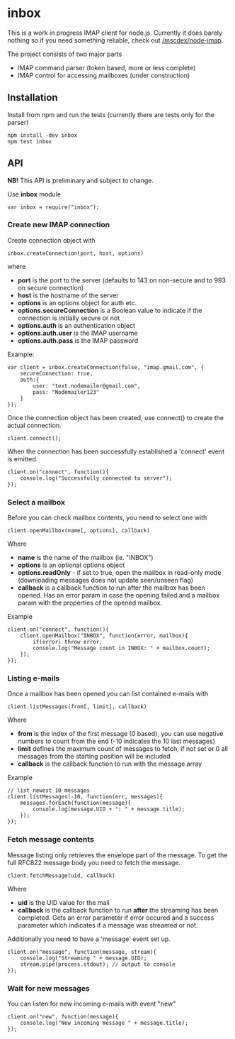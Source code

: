 # inbox

This is a work in progress IMAP client for node.js. Currently it does barely nothing
so if you need something reliable, check out 
[/mscdex/node-imap](https://github.com/mscdex/node-imap).


The project consists of two major parts

  * IMAP command parser (token based, more or less complete)
  * IMAP control for accessing mailboxes (under construction)

## Installation

Install from npm and run the tests (currently there are tests only for the parser)

    npm install -dev inbox
    npm test inbox
    

## API

**NB!** This API is preliminary and subject to change.

Use **inbox** module

    var inbox = require("inbox");
    

### Create new IMAP connection

Create connection object with 

    inbox.createConnection(port, host, options)

where

  * **port** is the port to the server (defaults to 143 on non-secure and to 993 on secure connection)
  * **host** is the hostname of the server
  * **options** is an options object for auth etc.
  * **options.secureConnection** is a Boolean value to indicate if the connection is initially secure or not
  * **options.auth** is an authentication object
  * **options.auth.user** is the IMAP username
  * **options.auth.pass** is the IMAP password

Example:

    var client = inbox.createConnection(false, "imap.gmail.com", {
        secureConnection: true,
        auth:{
            user: "text.nodemailer@gmail.com",
            pass: "Nodemailer123"
        }
    });

Once the connection object has been created, use connect() to create the actual connection.

    client.connect();
    
When the connection has been successfully established a 'connect' event is emitted.

    client.on("connect", function(){
        console.log("Successfully connected to server");
    });

### Select a mailbox

Before you can check mailbox contents, you need to select one with

    client.openMailbox(name[, options], callback)
    
Where

  * **name** is the name of the mailbox (ie. "INBOX")
  * **options** is an optional options object
  * **options.readOnly** - if set to true, open the mailbox in read-only mode (downloading messages does not update seen/unseen flag)
  * **callback** is a callback function to run after the mailbox has been opened. Has an error param in case the opening failed and a mailbox param with the properties of the opened mailbox.

Example

    client.on("connect", function(){
        client.openMailbox("INBOX", function(error, mailbox){
            if(error) throw error;
            console.log("Message count in INBOX: " + mailbox.count);
        });
    });

### Listing e-mails

Once a mailbox has been opened you can list contained e-mails with

    client.listMessages(from[, limit], callback)

Where

  * **from** is the index of the first message (0 based), you can use negative numbers to count from the end (-10 indicates the 10 last messages)
  * **limit** defines the maximum count of messages to fetch, if not set or 0 all messages from the starting position will be included
  * **callback** is the callback function to run with the message array
  
Example

    // list newest 10 messages
    client.listMessages(-10, function(err, messages){
        messages.forEach(function(message){
            console.log(message.UID + ": " + message.title);
        });
    });

### Fetch message contents

Message listing only retrieves the envelope part of the message. To get the full RFC822 message body
you need to fetch the message.

    client.fetchMessage(uid, callback)
    
Where

  * **uid** is the UID value for the mail
  * **callback** is the callback function to run **after** the streaming has been completed. Gets an error parameter if error occured and a success parameter which indicates if a message was streamed or not.

Additionally you need to have a 'message' event set up.

    client.on("message", function(message, stream){
        console.log("Streaming " + message.UID);
        stream.pipe(process.stdout); // output to console
    });

### Wait for new messages

You can listen for new incoming e-mails with event "new"

    client.on("new", function(message){
        console.log("New incoming message " + message.title);
    });